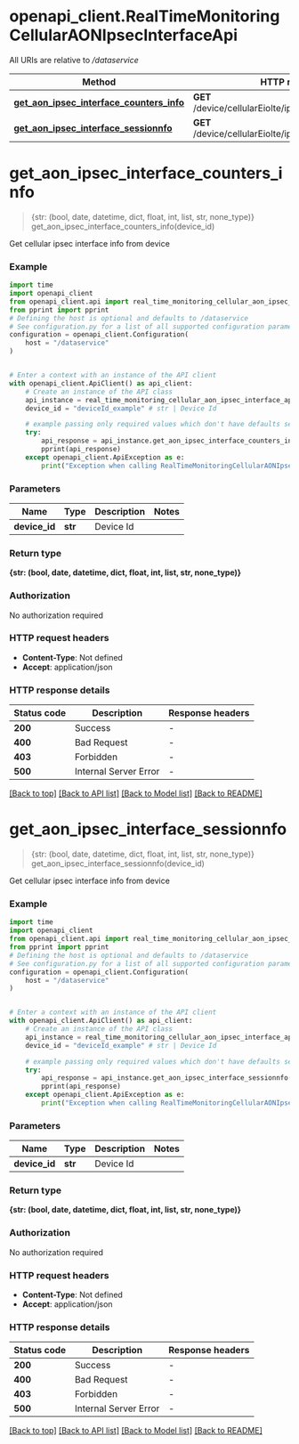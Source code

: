 # openapi_client.RealTimeMonitoringCellularAONIpsecInterfaceApi

All URIs are relative to */dataservice*

Method | HTTP request | Description
------------- | ------------- | -------------
[**get_aon_ipsec_interface_counters_info**](RealTimeMonitoringCellularAONIpsecInterfaceApi.md#get_aon_ipsec_interface_counters_info) | **GET** /device/cellularEiolte/ipsec/interface/counters | 
[**get_aon_ipsec_interface_sessionnfo**](RealTimeMonitoringCellularAONIpsecInterfaceApi.md#get_aon_ipsec_interface_sessionnfo) | **GET** /device/cellularEiolte/ipsec/interface/session | 


# **get_aon_ipsec_interface_counters_info**
> {str: (bool, date, datetime, dict, float, int, list, str, none_type)} get_aon_ipsec_interface_counters_info(device_id)



Get cellular ipsec interface info from device

### Example


```python
import time
import openapi_client
from openapi_client.api import real_time_monitoring_cellular_aon_ipsec_interface_api
from pprint import pprint
# Defining the host is optional and defaults to /dataservice
# See configuration.py for a list of all supported configuration parameters.
configuration = openapi_client.Configuration(
    host = "/dataservice"
)


# Enter a context with an instance of the API client
with openapi_client.ApiClient() as api_client:
    # Create an instance of the API class
    api_instance = real_time_monitoring_cellular_aon_ipsec_interface_api.RealTimeMonitoringCellularAONIpsecInterfaceApi(api_client)
    device_id = "deviceId_example" # str | Device Id

    # example passing only required values which don't have defaults set
    try:
        api_response = api_instance.get_aon_ipsec_interface_counters_info(device_id)
        pprint(api_response)
    except openapi_client.ApiException as e:
        print("Exception when calling RealTimeMonitoringCellularAONIpsecInterfaceApi->get_aon_ipsec_interface_counters_info: %s\n" % e)
```


### Parameters

Name | Type | Description  | Notes
------------- | ------------- | ------------- | -------------
 **device_id** | **str**| Device Id |

### Return type

**{str: (bool, date, datetime, dict, float, int, list, str, none_type)}**

### Authorization

No authorization required

### HTTP request headers

 - **Content-Type**: Not defined
 - **Accept**: application/json


### HTTP response details

| Status code | Description | Response headers |
|-------------|-------------|------------------|
**200** | Success |  -  |
**400** | Bad Request |  -  |
**403** | Forbidden |  -  |
**500** | Internal Server Error |  -  |

[[Back to top]](#) [[Back to API list]](../README.md#documentation-for-api-endpoints) [[Back to Model list]](../README.md#documentation-for-models) [[Back to README]](../README.md)

# **get_aon_ipsec_interface_sessionnfo**
> {str: (bool, date, datetime, dict, float, int, list, str, none_type)} get_aon_ipsec_interface_sessionnfo(device_id)



Get cellular ipsec interface info from device

### Example


```python
import time
import openapi_client
from openapi_client.api import real_time_monitoring_cellular_aon_ipsec_interface_api
from pprint import pprint
# Defining the host is optional and defaults to /dataservice
# See configuration.py for a list of all supported configuration parameters.
configuration = openapi_client.Configuration(
    host = "/dataservice"
)


# Enter a context with an instance of the API client
with openapi_client.ApiClient() as api_client:
    # Create an instance of the API class
    api_instance = real_time_monitoring_cellular_aon_ipsec_interface_api.RealTimeMonitoringCellularAONIpsecInterfaceApi(api_client)
    device_id = "deviceId_example" # str | Device Id

    # example passing only required values which don't have defaults set
    try:
        api_response = api_instance.get_aon_ipsec_interface_sessionnfo(device_id)
        pprint(api_response)
    except openapi_client.ApiException as e:
        print("Exception when calling RealTimeMonitoringCellularAONIpsecInterfaceApi->get_aon_ipsec_interface_sessionnfo: %s\n" % e)
```


### Parameters

Name | Type | Description  | Notes
------------- | ------------- | ------------- | -------------
 **device_id** | **str**| Device Id |

### Return type

**{str: (bool, date, datetime, dict, float, int, list, str, none_type)}**

### Authorization

No authorization required

### HTTP request headers

 - **Content-Type**: Not defined
 - **Accept**: application/json


### HTTP response details

| Status code | Description | Response headers |
|-------------|-------------|------------------|
**200** | Success |  -  |
**400** | Bad Request |  -  |
**403** | Forbidden |  -  |
**500** | Internal Server Error |  -  |

[[Back to top]](#) [[Back to API list]](../README.md#documentation-for-api-endpoints) [[Back to Model list]](../README.md#documentation-for-models) [[Back to README]](../README.md)

